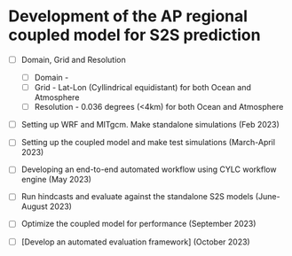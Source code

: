 # Development of the AP regional coupled model for S2S prediction

- [ ] Domain, Grid and Resolution
	- [ ] Domain -
	- [ ] Grid - Lat-Lon (Cyllindrical equidistant) for both Ocean and Atmosphere
	- [ ] Resolution - 0.036 degrees (<4km) for both Ocean and Atmosphere

- [ ] Setting up WRF and MITgcm. Make standalone simulations (Feb 2023)
- [ ] Setting up the coupled model and make test simulations (March-April 2023)
- [ ] Developing an end-to-end automated workflow using CYLC workflow engine (May 2023)
- [ ] Run hindcasts and evaluate against the standalone S2S models (June-August 2023)
- [ ] Optimize the coupled model for performance (September 2023)
- [ ] [Develop an automated evaluation framework] (October 2023)


 
